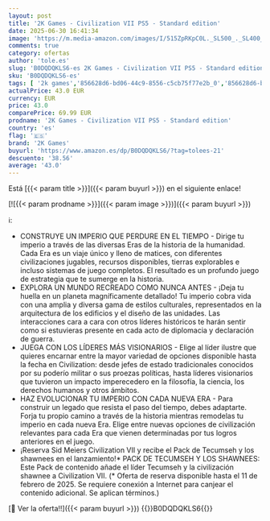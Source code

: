 ```yaml
---
layout: post
title: '2K Games - Civilization VII PS5 - Standard edition'
date: 2025-06-30 16:41:34
image: 'https://m.media-amazon.com/images/I/515ZpRKpC0L._SL500_._SL400_.jpg'
comments: true
category: ofertas
author: 'tole.es'
slug: 'B0DQDQKLS6-es 2K Games - Civilization VII PS5 - Standard edition'
sku: 'B0DQDQKLS6-es'
tags: [ '2k games','856628d6-bd06-44c9-8556-c5cb75f77e2b_0','856628d6-bd06-44c9-8556-c5cb75f77e2b_2201','856628d6-bd06-44c9-8556-c5cb75f77e2b_3601','856628d6-bd06-44c9-8556-c5cb75f77e2b_401','Arborist Merchandising Root','Hardware y juegos para PlayStation 5','Juegos para PlayStation 5','Preventa de Videojuegos','Self Service','Special Features Stores','Tienda de consolas y videojuegos infantiles','Videojuegos','Videojuegos más esperados','ps5','🇪🇸', ]
actualPrice: 43.0 EUR
currency: EUR
price: 43.0
comparePrice: 69.99 EUR
prodname: '2K Games - Civilization VII PS5 - Standard edition'
country: 'es'
flag: '🇪🇸'
brand: '2K Games'
buyurl: 'https://www.amazon.es/dp/B0DQDQKLS6/?tag=tolees-21'
descuento: '38.56'
average: '43.0'
---
```


Está [{{< param title >}}]({{< param buyurl >}}) en el siguiente enlace!

[![{{< param prodname >}}]({{< param image >}})]({{< param buyurl >}})

ℹ️:

- CONSTRUYE UN IMPERIO QUE PERDURE EN EL TIEMPO - Dirige tu imperio a través de las diversas Eras de la historia de la humanidad. Cada Era es un viaje único y lleno de matices, con diferentes civilizaciones jugables, recursos disponibles, tierras explorables e incluso sistemas de juego completos. El resultado es un profundo juego de estrategia que te sumerge en la historia.
- EXPLORA UN MUNDO RECREADO COMO NUNCA ANTES - ¡Deja tu huella en un planeta magníficamente detallado! Tu imperio cobra vida con una amplia y diversa gama de estilos culturales, representados en la arquitectura de los edificios y el diseño de las unidades. Las interacciones cara a cara con otros líderes históricos te harán sentir como si estuvieras presente en cada acto de diplomacia y declaración de guerra.
- JUEGA CON LOS LÍDERES MÁS VISIONARIOS - Elige al líder ilustre que quieres encarnar entre la mayor variedad de opciones disponible hasta la fecha en Civilization: desde jefes de estado tradicionales conocidos por su poderío militar o sus proezas políticas, hasta líderes visionarios que tuvieron un impacto imperecedero en la filosofía, la ciencia, los derechos humanos y otros ámbitos.
- HAZ EVOLUCIONAR TU IMPERIO CON CADA NUEVA ERA - Para construir un legado que resista el paso del tiempo, debes adaptarte. Forja tu propio camino a través de la historia mientras remodelas tu imperio en cada nueva Era. Elige entre nuevas opciones de civilización relevantes para cada Era que vienen determinadas por tus logros anteriores en el juego.
- ¡Reserva Sid Meiers Civilization VII y recibe el Pack de Tecumseh y los shawnees en el lanzamiento!* PACK DE TECUMSEH Y LOS SHAWNEES: Este Pack de contenido añade el líder Tecumseh y la civilización shawnee a Civilization VII. (* Oferta de reserva disponible hasta el 11 de febrero de 2025. Se requiere conexión a Internet para canjear el contenido adicional. Se aplican términos.)

[🛒 Ver la oferta!!]({{< param buyurl >}})
{{<world>}}B0DQDQKLS6{{</world>}}
